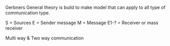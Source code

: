 Gerbners General theory is build to make model that can apply to all type of communication type.

S = Sources
E = Sender message
M = Message
E1-? = Receiver or mass receiver

Multi way & Two way communication

